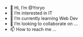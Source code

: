 - 👋 Hi, I’m @Ynryo
- 👀 I’m interested in IT 
- 🌱 I’m currently learning Web Dev
- 💞️ I’m looking to collaborate on ...
- 📫 How to reach me ...

<!---
Ynryo/Ynryo is a ✨ special ✨ repository because its `README.md` (this file) appears on your GitHub profile.
You can click the Preview link to take a look at your changes.
--->
